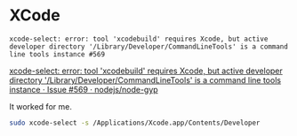 # XCode

```
xcode-select: error: tool 'xcodebuild' requires Xcode, but active developer directory '/Library/Developer/CommandLineTools' is a command line tools instance #569
```

[xcode-select: error: tool 'xcodebuild' requires Xcode, but active developer directory '/Library/Developer/CommandLineTools' is a command line tools instance · Issue #569 · nodejs/node-gyp](https://github.com/nodejs/node-gyp/issues/569)

It worked for me.

```bash
sudo xcode-select -s /Applications/Xcode.app/Contents/Developer
```
